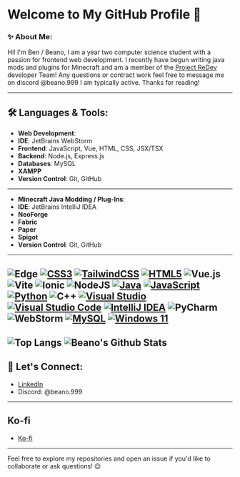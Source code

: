 # Welcome to My GitHub Profile 👋

### ✨ About Me:

Hi! I'm Ben / Beano, I am a year two computer science student with a passion for frontend web development. I recently have begun writing java mods and plugins for Minecraft and am a member of the [Project ReDev](https://www.youtube.com/watch?v=QuryJC0U8cM&ab_channel=ProjectReDev) developer Team!  Any questions or contract work feel free to message me on discord @beano.999 I am typically active. Thanks for reading!

---

## 🛠️ Languages & Tools:


- **Web Development**:
- **IDE**: JetBrains WebStorm
- **Frontend**: JavaScript, Vue, HTML, CSS, JSX/TSX
- **Backend**: Node.js, Express.js
- **Databases**: MySQL
- **XAMPP**
- **Version Control**: Git, GitHub

---

- **Minecraft Java Modding / Plug-Ins**:
- **IDE**: JetBrains IntelliJ IDEA
- **NeoForge**
- **Fabric**
- **Paper**
- **Spigot**
- **Version Control**: Git, GitHub

---
![Edge](https://img.shields.io/badge/Edge-0078D7?style=for-the-badge&logo=Microsoft-edge&logoColor=white)
[![CSS3](https://img.shields.io/badge/css3-%231572B6.svg?style=for-the-badge&logo=css3&logoColor=white)](https://developer.mozilla.org/en-US/docs/Web/CSS)
[![TailwindCSS](https://img.shields.io/badge/tailwindcss-%2338B2AC.svg?style=for-the-badge&logo=tailwind-css&logoColor=white)](https://tailwindcss.com/)
[![HTML5](https://img.shields.io/badge/html5-%23E34F26.svg?style=for-the-badge&logo=html5&logoColor=white)](https://developer.mozilla.org/en-US/docs/Glossary/HTML5)
![Vue.js](https://img.shields.io/badge/vuejs-%2335495e.svg?style=for-the-badge&logo=vuedotjs&logoColor=%234FC08D)
![Vite](https://img.shields.io/badge/vite-%23646CFF.svg?style=for-the-badge&logo=vite&logoColor=white)
![Ionic](https://img.shields.io/badge/Ionic-%233880FF.svg?style=for-the-badge&logo=Ionic&logoColor=white)
![NodeJS](https://img.shields.io/badge/node.js-6DA55F?style=for-the-badge&logo=node.js&logoColor=white)
[![Java](https://img.shields.io/badge/java-%23ED8B00.svg?style=for-the-badge&logo=java&logoColor=white)](https://www.java.com/en/)
[![JavaScript](https://img.shields.io/badge/javascript-%23323330.svg?style=for-the-badge&logo=javascript&logoColor=%23F7DF1E)](https://www.javascript.com/)
[![Python](https://img.shields.io/badge/python-3670A0?style=for-the-badge&logo=python&logoColor=ffdd54)](https://www.python.org/)
![C++](https://img.shields.io/badge/c++-%2300599C.svg?style=for-the-badge&logo=c%2B%2B&logoColor=white)
[![Visual Studio](https://img.shields.io/badge/Visual%20Studio-5C2D91.svg?style=for-the-badge&logo=visual-studio&logoColor=white)](https://visualstudio.microsoft.com/vs/)
[![Visual Studio Code](https://img.shields.io/badge/Visual%20Studio%20Code-0078d7.svg?style=for-the-badge&logo=visual-studio-code&logoColor=white)](https://code.visualstudio.com/)
[![IntelliJ IDEA](https://img.shields.io/badge/IntelliJIDEA-000000.svg?style=for-the-badge&logo=intellij-idea&logoColor=white)](https://www.jetbrains.com/idea/)
![PyCharm](https://img.shields.io/badge/pycharm-143?style=for-the-badge&logo=pycharm&logoColor=black&color=black&labelColor=green)
![WebStorm](https://img.shields.io/badge/webstorm-143?style=for-the-badge&logo=webstorm&logoColor=white&color=black)
[![MySQL](https://img.shields.io/badge/mysql-%2300f.svg?style=for-the-badge&logo=mysql&logoColor=white)](https://www.mysql.com/)
[![Windows 11](https://img.shields.io/badge/Windows%2011-%230079d5.svg?style=for-the-badge&logo=Windows%2011&logoColor=white)](https://www.microsoft.com/en-us/windows)
---
![Top Langs](https://github-readme-stats.vercel.app/api/top-langs/?username=beano999&layout=donut)
![Beano's Github Stats](https://github-readme-stats.vercel.app/api?username=beano999&theme=radical)
---

## 💬 Let's Connect:

- [LinkedIn](https://www.linkedin.com/in/ben-wartman-013659299/)
- Discord: @beano.999

---

## Ko-fi
- [Ko-fi](https://ko-fi.com/beano999)

---

Feel free to explore my repositories and open an issue if you'd like to collaborate or ask questions! 😊

